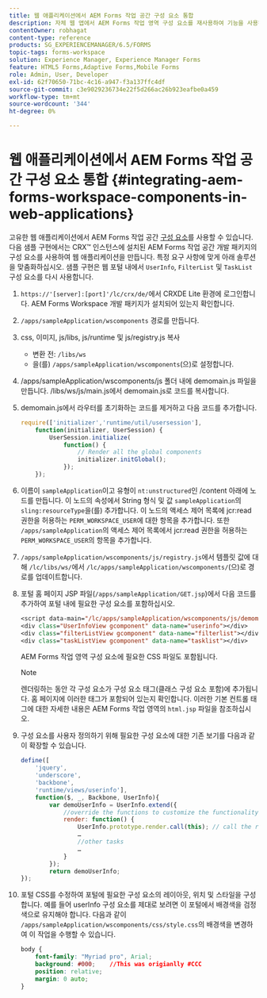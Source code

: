 ```yaml
---
title: 웹 애플리케이션에서 AEM Forms 작업 공간 구성 요소 통합
description: 자체 웹 앱에서 AEM Forms 작업 영역 구성 요소를 재사용하여 기능을 사용하고 긴밀한 통합을 제공하는 방법
contentOwner: robhagat
content-type: reference
products: SG_EXPERIENCEMANAGER/6.5/FORMS
topic-tags: forms-workspace
solution: Experience Manager, Experience Manager Forms
feature: HTML5 Forms,Adaptive Forms,Mobile Forms
role: Admin, User, Developer
exl-id: 62f70650-71bc-4c16-a947-f3a137ffc4df
source-git-commit: c3e9029236734e22f5d266ac26b923eafbe0a459
workflow-type: tm+mt
source-wordcount: '344'
ht-degree: 0%

---
```


# 웹 애플리케이션에서 AEM Forms 작업 공간 구성 요소 통합 {#integrating-aem-forms-workspace-components-in-web-applications}

고유한 웹 애플리케이션에서 AEM Forms 작업 공간 [구성 요소](/help/forms/using/description-reusable-components.md)를 사용할 수 있습니다. 다음 샘플 구현에서는 CRX™ 인스턴스에 설치된 AEM Forms 작업 공간 개발 패키지의 구성 요소를 사용하여 웹 애플리케이션을 만듭니다. 특정 요구 사항에 맞게 아래 솔루션을 맞춤화하십시오. 샘플 구현은 웹 포털 내에서 `UserInfo`, `FilterList` 및 `TaskList`구성 요소를 다시 사용합니다.

1. `https://'[server]:[port]'/lc/crx/de/`에서 CRXDE Lite 환경에 로그인합니다. AEM Forms Workspace 개발 패키지가 설치되어 있는지 확인합니다.
1. `/apps/sampleApplication/wscomponents` 경로를 만듭니다.
1. css, 이미지, js/libs, js/runtime 및 js/registry.js 복사

   * 변환 전: `/libs/ws`
   * 을(를) `/apps/sampleApplication/wscomponents`(으)로 설정합니다.

1. /apps/sampleApplication/wscomponents/js 폴더 내에 demomain.js 파일을 만듭니다. /libs/ws/js/main.js에서 demomain.js로 코드를 복사합니다.
1. demomain.js에서 라우터를 초기화하는 코드를 제거하고 다음 코드를 추가합니다.

   ```javascript
   require(['initializer','runtime/util/usersession'],
       function(initializer, UserSession) {
           UserSession.initialize(
               function() {
                   // Render all the global components
                   initializer.initGlobal();
               });
       });
   ```

1. 이름이 `sampleApplication`이고 유형이 `nt:unstructured`인 /content 아래에 노드를 만듭니다. 이 노드의 속성에서 String 형식 및 값 `sampleApplication`의 `sling:resourceType`을(를) 추가합니다. 이 노드의 액세스 제어 목록에 jcr:read 권한을 허용하는 `PERM_WORKSPACE_USER`에 대한 항목을 추가합니다. 또한 `/apps/sampleApplication`의 액세스 제어 목록에서 jcr:read 권한을 허용하는 `PERM_WORKSPACE_USER`의 항목을 추가합니다.
1. `/apps/sampleApplication/wscomponents/js/registry.js`에서 템플릿 값에 대해 `/lc/libs/ws/`에서 `/lc/apps/sampleApplication/wscomponents/`(으)로 경로를 업데이트합니다.
1. 포털 홈 페이지 JSP 파일(`/apps/sampleApplication/GET.jsp`)에서 다음 코드를 추가하여 포털 내에 필요한 구성 요소를 포함하십시오.

   ```jsp
   <script data-main="/lc/apps/sampleApplication/wscomponents/js/demomain" src="/lc/apps/sampleApplication/wscomponents/js/libs/require/require.js"></script>
   <div class="UserInfoView gcomponent" data-name="userinfo"></div>
   <div class="filterListView gcomponent" data-name="filterlist"></div>
   <div class="taskListView gcomponent" data-name="tasklist"></div>
   ```

   AEM Forms 작업 영역 구성 요소에 필요한 CSS 파일도 포함됩니다.

   >[!NOTE]
   >
   >렌더링하는 동안 각 구성 요소가 구성 요소 태그(클래스 구성 요소 포함)에 추가됩니다. 홈 페이지에 이러한 태그가 포함되어 있는지 확인합니다. 이러한 기본 컨트롤 태그에 대한 자세한 내용은 AEM Forms 작업 영역의 `html.jsp` 파일을 참조하십시오.

1. 구성 요소를 사용자 정의하기 위해 필요한 구성 요소에 대한 기존 보기를 다음과 같이 확장할 수 있습니다.

   ```javascript
   define([
       'jquery',
       'underscore',
       'backbone',
       'runtime/views/userinfo'],
       function($, _, Backbone, UserInfo){
           var demoUserInfo = UserInfo.extend({
               //override the functions to customize the functionality
               render: function() {
                   UserInfo.prototype.render.call(this); // call the render function of the super class
                   …
                   //other tasks
                   …
               }
           });
           return demoUserInfo;
   });
   ```

1. 포털 CSS를 수정하여 포털에 필요한 구성 요소의 레이아웃, 위치 및 스타일을 구성합니다. 예를 들어 userInfo 구성 요소를 제대로 보려면 이 포털에서 배경색을 검정색으로 유지해야 합니다. 다음과 같이 `/apps/sampleApplication/wscomponents/css/style.css`의 배경색을 변경하여 이 작업을 수행할 수 있습니다.

   ```css
   body {
       font-family: "Myriad pro", Arial;
       background: #000;    //This was origianlly #CCC
       position: relative;
       margin: 0 auto;
   }
   ```
